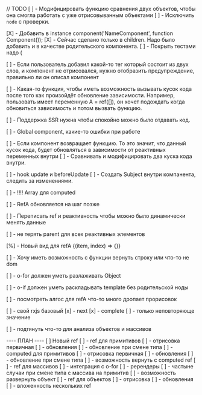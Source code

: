 // TODO
[ ] - Модифицировать функцию сравнения двух объектов, чтобы она смогла работать с уже отрисовыванным объектами
  [ ] - Исключить `node` с проверки. 

[X] - Добавить в instance component('NameComponent', function Component());
  [X] - Сейчас сделано только в children. Надо было добавить и в качестве родительского компонента.
  [ ] - Покрыть тестами надо (

[ ] - Если пользователь добавил какой-то тег который состоит из двух слов, и компонент не отрисовался,
      нужно отобразить предупреждение, правильно ли он описал компонент

[ ] - Какая-то функция, чтобы иметь возможность вызывать кусок кода после того как произойдёт обновление зависимости.
      Например, пользовать имеет переменную A = ref([]), он хочет подождать когда обновиться зависимость и потом вызвать функцию.


[ ] - Поддержка SSR нужна чтобы спокойно можно было отдавать код.

[ ] - Global component, какие-то ошибки при работе

[ ] - Если компонент возвращает функцию. То это значит, что данный кусок кода, будет обновляться в зависимости от реактивных переменных внутри
  [ ] - Сравнивать и модифицировать два куска кода внутри.


[ ] - hook update и beforeUpdate
  [ ] - Создать Subject внутри компанента, следить за изменениями.

[ ] - !!!! Array для computed

[ ] - RefA обновляется на шаг позже

[ ] - Переписать ref и реактивность чтобы можно было динамически менять данные

[ ] - не терять parent для всех реактивных элементов

[%] - Новый вид для refA <o-for items={reactive[]}>{(item, index) => {}}</o-for>

[ ] - Хочу иметь возможность с функции вернуть строку или что-то не dom

[ ] - o-for должен уметь разлаживать Object

[ ] - o-if должен уметь раскладывать template без родительской ноды

[ ] - посмотреть алгос для refA что-то много дропает прорисовок

[ ] - свой rxjs базовый
  [x] - next
  [x] - complete
  [ ] - только неповторяюще значение

[ ] - подтянуть что-то для анализа объектов и массивов


---- ПЛАН ---- 
[ ] Новый ref
  [ ] - ref для примитивов
    [ ] - отрисовка первичная
    [ ] - обновления
      [ ] - обновление при смене типа
  [ ] - computed для примитивов
    [ ] - отрисовка первичная
    [ ] - обновления
      [ ] - обновление при смене типа
    [ ] - возможность вернуть с computed ref
  [ ] - ref для массивов
    [ ] - интеграция с o-for
    [ ] - ререндеры
    [ ] - частыне случаи при смене типа с массива на примитив
    [ ] - возможность развернуть объект
  [ ] - ref для объектов
    [ ] - отрисовка
    [ ] - обновления
    [ ] - вложенность нескольких ref

